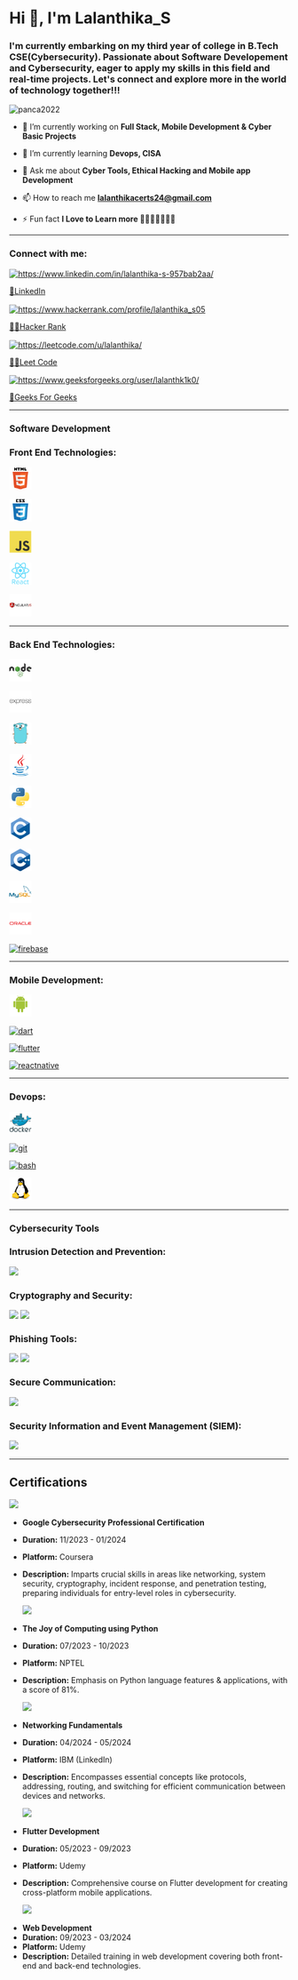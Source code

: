 <h1>Hi 👋, I'm Lalanthika_S</h1>
<h3>I'm currently embarking on my third year of college in B.Tech CSE(Cybersecurity). Passionate about Software Developement and Cybersecurity, eager to apply my skills in this field and real-time projects. Let's connect and explore more in the world of technology together!!!</h3>

<p align="left"> <img src="https://komarev.com/ghpvc/?username=panca2022&label=Profile%20views&color=0e75b6&style=flat" alt="panca2022" /> </p>

- 🔭 I’m currently working on **Full Stack, Mobile Development & Cyber Basic Projects**

- 🌱 I’m currently learning **Devops, CISA**

- 💬 Ask me about **Cyber Tools, Ethical Hacking and Mobile app Development**

- 📫 How to reach me **lalanthikacerts24@gmail.com**

- ⚡ Fun fact **I Love to Learn more 💓💓💓💓💓💓💓**

<hr>
<h3 align="left">Connect with me:</h3>
<p align="left">
<a href="https://linkedin.com/in/https://www.linkedin.com/in/lalanthika-s-957bab2aa/" target="blank"><img align="center" src="https://raw.githubusercontent.com/rahuldkjain/github-profile-readme-generator/master/src/images/icons/Social/linked-in-alt.svg" alt="https://www.linkedin.com/in/lalanthika-s-957bab2aa/" height="30" width="40" /><p>🔗LinkedIn</p></a>
  
<a href="https://www.hackerrank.com/https://www.hackerrank.com/profile/lalanthika_s05" target="blank"><img align="center" src="https://raw.githubusercontent.com/rahuldkjain/github-profile-readme-generator/master/src/images/icons/Social/hackerrank.svg" alt="https://www.hackerrank.com/profile/lalanthika_s05" height="30" width="40" /><p>🐱‍💻Hacker Rank</p></a>

<a href="https://www.leetcode.com/https://leetcode.com/u/lalanthika/" target="blank"><img align="center" src="https://raw.githubusercontent.com/rahuldkjain/github-profile-readme-generator/master/src/images/icons/Social/leet-code.svg" alt="https://leetcode.com/u/lalanthika/" height="30" width="40" /><p>👩‍💻Leet Code</p></a>

<a href="https://auth.geeksforgeeks.org/user/https://www.geeksforgeeks.org/user/lalanthk1k0/" target="blank"><img align="center" src="https://raw.githubusercontent.com/rahuldkjain/github-profile-readme-generator/master/src/images/icons/Social/geeks-for-geeks.svg" alt="https://www.geeksforgeeks.org/user/lalanthk1k0/" height="30" width="40" /><p>🔖Geeks For Geeks</p></a>
</p>

<hr>

<h3 align="left">Software Development</h3>
<h3 align="left">Front End Technologies:</h3>

<a href="https://www.w3.org/html/" target="_blank" rel="noreferrer"> <img src="https://raw.githubusercontent.com/devicons/devicon/master/icons/html5/html5-original-wordmark.svg" alt="html5" width="40" height="40"/> </a>

<a href="https://www.w3schools.com/css/" target="_blank" rel="noreferrer"> <img src="https://raw.githubusercontent.com/devicons/devicon/master/icons/css3/css3-original-wordmark.svg" alt="css3" width="40" height="40"/> </a> 

<a href="https://developer.mozilla.org/en-US/docs/Web/JavaScript" target="_blank" rel="noreferrer"> <img src="https://raw.githubusercontent.com/devicons/devicon/master/icons/javascript/javascript-original.svg" alt="javascript" width="40" height="40"/> </a>

<a href="https://reactjs.org/" target="_blank" rel="noreferrer"> <img src="https://raw.githubusercontent.com/devicons/devicon/master/icons/react/react-original-wordmark.svg" alt="react" width="40" height="40"/> </a> 

<a href="https://angular.io" target="_blank" rel="noreferrer"> <img src="https://raw.githubusercontent.com/devicons/devicon/master/icons/angularjs/angularjs-original-wordmark.svg" alt="angularjs" width="40" height="40"/> </a> 

<hr>

<h3 align="left">Back End Technologies:</h3>

<a href="https://nodejs.org" target="_blank" rel="noreferrer"> <img src="https://raw.githubusercontent.com/devicons/devicon/master/icons/nodejs/nodejs-original-wordmark.svg" alt="nodejs" width="40" height="40"/> </a> 

<a href="https://expressjs.com" target="_blank" rel="noreferrer"> <img src="https://raw.githubusercontent.com/devicons/devicon/master/icons/express/express-original-wordmark.svg" alt="express" width="40" height="40"/> </a> 

<a href="https://golang.org" target="_blank" rel="noreferrer"> <img src="https://raw.githubusercontent.com/devicons/devicon/master/icons/go/go-original.svg" alt="go" width="40" height="40"/> </a> 

<a href="https://www.java.com" target="_blank" rel="noreferrer"> <img src="https://raw.githubusercontent.com/devicons/devicon/master/icons/java/java-original.svg" alt="java" width="40" height="40"/> </a>  

<a href="https://www.python.org" target="_blank" rel="noreferrer"> <img src="https://raw.githubusercontent.com/devicons/devicon/master/icons/python/python-original.svg" alt="python" width="40" height="40"/> </a>

<a href="https://www.cprogramming.com/" target="_blank" rel="noreferrer"> <img src="https://raw.githubusercontent.com/devicons/devicon/master/icons/c/c-original.svg" alt="c" width="40" height="40"/> </a>

<a href="https://www.w3schools.com/cpp/" target="_blank" rel="noreferrer"> <img src="https://raw.githubusercontent.com/devicons/devicon/master/icons/cplusplus/cplusplus-original.svg" alt="cplusplus" width="40" height="40"/> </a>

<a href="https://www.mysql.com/" target="_blank" rel="noreferrer"> <img src="https://raw.githubusercontent.com/devicons/devicon/master/icons/mysql/mysql-original-wordmark.svg" alt="mysql" width="40" height="40"/> </a>

<a href="https://www.oracle.com/" target="_blank" rel="noreferrer"> <img src="https://raw.githubusercontent.com/devicons/devicon/master/icons/oracle/oracle-original.svg" alt="oracle" width="40" height="40"/> </a>

<a href="https://firebase.google.com/" target="_blank" rel="noreferrer"> <img src="https://www.vectorlogo.zone/logos/firebase/firebase-icon.svg" alt="firebase" width="40" height="40"/> </a>

<hr>

<h3 align="left">Mobile Development:</h3>

<a href="https://developer.android.com" target="_blank" rel="noreferrer"> <img src="https://raw.githubusercontent.com/devicons/devicon/master/icons/android/android-original-wordmark.svg" alt="android" width="40" height="40"/> </a>

<a href="https://dart.dev" target="_blank" rel="noreferrer"> <img src="https://www.vectorlogo.zone/logos/dartlang/dartlang-icon.svg" alt="dart" width="40" height="40"/> </a>

<a href="https://flutter.dev" target="_blank" rel="noreferrer"> <img src="https://www.vectorlogo.zone/logos/flutterio/flutterio-icon.svg" alt="flutter" width="40" height="40"/> </a>

<a href="https://reactnative.dev/" target="_blank" rel="noreferrer"> <img src="https://reactnative.dev/img/header_logo.svg" alt="reactnative" width="40" height="40"/> </a>

<hr>

<h3 align="left">Devops:</h3>

<a href="https://www.docker.com/" target="_blank" rel="noreferrer"> <img src="https://raw.githubusercontent.com/devicons/devicon/master/icons/docker/docker-original-wordmark.svg" alt="docker" width="40" height="40"/> </a>

<a href="https://git-scm.com/" target="_blank" rel="noreferrer"> <img src="https://www.vectorlogo.zone/logos/git-scm/git-scm-icon.svg" alt="git" width="40" height="40"/> </a>

<a href="https://www.gnu.org/software/bash/" target="_blank" rel="noreferrer"> <img src="https://www.vectorlogo.zone/logos/gnu_bash/gnu_bash-icon.svg" alt="bash" width="40" height="40"/> </a>

<a href="https://www.linux.org/" target="_blank" rel="noreferrer"> <img src="https://raw.githubusercontent.com/devicons/devicon/master/icons/linux/linux-original.svg" alt="linux" width="40" height="40"/> </a>

<hr>

<h3 align="left">Cybersecurity Tools</h3>

### Intrusion Detection and Prevention:
<div>
    <img src="https://img.shields.io/badge/-Suricata-EF3B2D?&style=for-the-badge&logo=Suricata&logoColor=white" />
</div>

### Cryptography and Security:
<div>
    <img src="https://img.shields.io/badge/-GNU_PG-009639?&style=for-the-badge&logo=GnuPG&logoColor=white" />
    <img src="https://img.shields.io/badge/-Jcrypt-777BB4?&style=for-the-badge&logo=Cryptography&logoColor=white" />
</div>

### Phishing Tools:
<div>
    <img src="https://img.shields.io/badge/-Zphisher-4B275F?&style=for-the-badge&logo=Phishing&logoColor=white" />
    <img src="https://img.shields.io/badge/-Cam_Phisther-4B275F?&style=for-the-badge&logo=Phishing&logoColor=white" />
</div>

### Secure Communication:
<div>
    <img src="https://img.shields.io/badge/-OpenSSH-333333?&style=for-the-badge&logo=OpenSSH&logoColor=white" />
</div>

### Security Information and Event Management (SIEM):
<div>
    <img src="https://img.shields.io/badge/-SIEM-005571?&style=for-the-badge&logo=Security&logoColor=white" />
</div>

<hr>

## Certifications

<div>
    <img src="https://img.shields.io/badge/-Google_Cybersecurity_Professional_Certification-4285F4?&style=for-the-badge&logo=Google&logoColor=white" />
  
  - **Google Cybersecurity Professional Certification**
  - **Duration:** 11/2023 - 01/2024
  - **Platform:** Coursera
  - **Description:** Imparts crucial skills in areas like networking, system security, cryptography, incident response, and penetration testing, preparing individuals for entry-level roles in cybersecurity.
  
    <img src="https://img.shields.io/badge/-The_Joy_of_Computing_using_Python-3776AB?&style=for-the-badge&logo=Python&logoColor=white" />

  - **The Joy of Computing using Python**
  - **Duration:** 07/2023 - 10/2023
  - **Platform:** NPTEL
  - **Description:** Emphasis on Python language features & applications, with a score of 81%.
    
    <img src="https://img.shields.io/badge/-Networking_Fundamentals-0078D4?&style=for-the-badge&logo=Linkedin&logoColor=white" />

  - **Networking Fundamentals**
  - **Duration:** 04/2024 - 05/2024
  - **Platform:** IBM (LinkedIn)
  - **Description:** Encompasses essential concepts like protocols, addressing, routing, and switching for efficient communication between devices and networks.
  
    <img src="https://img.shields.io/badge/-Flutter_Development-02569B?&style=for-the-badge&logo=Flutter&logoColor=white" />

  - **Flutter Development**
  - **Duration:** 05/2023 - 09/2023
  - **Platform:** Udemy
  - **Description:** Comprehensive course on Flutter development for creating cross-platform mobile applications.

    <img src="https://img.shields.io/badge/-Web_Development-FFA500?&style=for-the-badge&logo=Udemy&logoColor=white" />
</div>

  - **Web Development**
  - **Duration:** 09/2023 - 03/2024
  - **Platform:** Udemy
  - **Description:** Detailed training in web development covering both front-end and back-end technologies.
